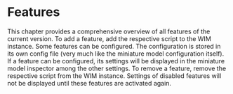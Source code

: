 
<!-- First line has to be empty. -->
# Features

This chapter provides a comprehensive overview of all features of the current version. To add a feature, add the respective script to the WIM instance. Some features can be configured. The configuration is stored in its own config file (very much like the miniature model configuration itself).
If a feature can be configured, its settings will be displayed in the miniature model inspector among the other settings. To remove a feature, remove the respective script from the WIM instance. Settings of disabled features will not be displayed until these features are activated again.

<!-- TODO: ingame vs in game?  -->
<!-- TODO: smaller images? -->
